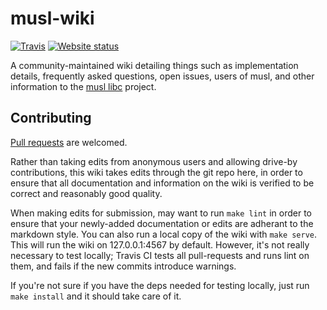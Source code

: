 # musl-wiki

[![Travis](https://img.shields.io/travis/somasis/musl-wiki.svg?style=flat-square)](https://travis-ci.org/somasis/musl-wiki)
[![Website status](https://img.shields.io/website-up-down-green-red/http/shields.io.svg?style=flat-square)](https://wiki.somasis.com)

A community-maintained wiki detailing things such as implementation details,
frequently asked questions, open issues, users of musl, and other information to
the [musl libc](https://www.musl-libc.org/) project.

## Contributing

[Pull requests](https://github.com/somasis/musl-wiki/pulls) are welcomed.

Rather than taking edits from anonymous users and allowing drive-by
contributions, this wiki takes edits through the git repo here, in order to
ensure that all documentation and information on the wiki is verified to be
correct and reasonably good quality.

When making edits for submission, may want to run `make lint` in order to ensure
that your newly-added documentation or edits are adherant to the markdown
style. You can also run a local copy of the wiki with `make serve`. This will
run the wiki on 127.0.0.1:4567 by default. However, it's not really necessary to
test locally; Travis CI tests all pull-requests and runs lint on them, and fails
if the new commits introduce warnings.

If you're not sure if you have the deps needed for testing locally, just run
`make install` and it should take care of it.

